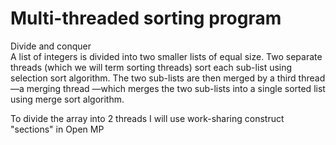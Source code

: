 # Multi-threaded sorting program
Divide and conquer <br />
A list of integers is divided into two smaller lists of equal size.
Two separate threads (which we will term sorting threads) 
sort each sub-list using selection sort algorithm. The two sub-lists are 
then merged by a third thread—a merging thread
—which merges the two sub-lists into a single sorted list using merge sort algorithm.

To divide the array into 2 threads I will use work-sharing construct "sections"
in Open MP
